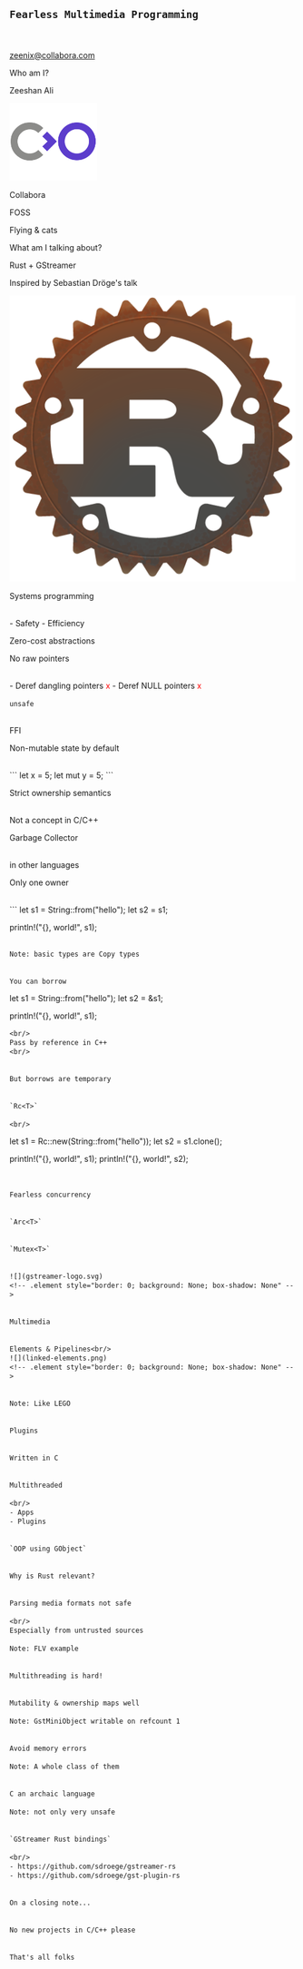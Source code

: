 ## `Fearless Multimedia Programming`

<br/><br/>
zeenix@collabora.com


Who am I?


Zeeshan Ali


![](collabora.png)
<!-- .element style="border: 0; background: None; box-shadow: None" -->

Collabora


FOSS


Flying & cats


What am I talking about?


Rust + GStreamer


Inspired by Sebastian Dröge's talk


![](rust-logo.png)
<!-- .element style="border: 0; background: None; box-shadow: None" -->


Systems programming

<br/>
- Safety
- Efficiency


Zero-cost abstractions


No raw pointers

<br/>
- Deref dangling pointers <span style="color:red">x</span>
- Deref NULL pointers <span style="color:red">x</span>


`unsafe`

<br/>
FFI


Non-mutable state by default

<br/>
```
let x = 5;
let mut y = 5;
```


Strict ownership semantics

<br/>
Not a concept in C/C++


Garbage Collector

<br/>
in other languages


Only one owner

<br/>
```
let s1 = String::from("hello");
let s2 = s1;

println!("{}, world!", s1);
```

Note: basic types are Copy types


You can borrow

```
let s1 = String::from("hello");
let s2 = &s1;

println!("{}, world!", s1);
```
<br/>
Pass by reference in C++
<br/>


But borrows are temporary


`Rc<T>`

<br/>
```
let s1 = Rc::new(String::from("hello"));
let s2 = s1.clone();

println!("{}, world!", s1);
println!("{}, world!", s2);
```


Fearless concurrency


`Arc<T>`


`Mutex<T>`


![](gstreamer-logo.svg)
<!-- .element style="border: 0; background: None; box-shadow: None" -->


Multimedia


Elements & Pipelines<br/>
![](linked-elements.png)
<!-- .element style="border: 0; background: None; box-shadow: None" -->


Note: Like LEGO


Plugins


Written in C


Multithreaded

<br/>
- Apps
- Plugins


`OOP using GObject`


Why is Rust relevant?


Parsing media formats not safe

<br/>
Especially from untrusted sources

Note: FLV example


Multithreading is hard!


Mutability & ownership maps well

Note: GstMiniObject writable on refcount 1


Avoid memory errors

Note: A whole class of them


C an archaic language

Note: not only very unsafe


`GStreamer Rust bindings`

<br/>
- https://github.com/sdroege/gstreamer-rs
- https://github.com/sdroege/gst-plugin-rs


On a closing note...


No new projects in C/C++ please


That's all folks
